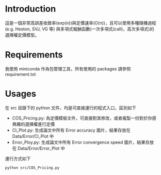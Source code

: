# Introduction

這是一個非常高誤差收斂率(exp(n))與定價速率(O(n))，且可以使用多種隨機過程(e.g. Heston, SVJ, VG 等)
與多項式報酬函數(一次多項式(call)，高次多項式)的選擇權定價模型。

# Requirements

我使用 miniconda 作為包管理工具，所有使用的 packages 請參照 requirement.txt

# Usages

在 src 目錄下的 python 文件，均是可直接運行的程式入口，區別如下

- COS_Pricing.py: 為定價模板文件，可直接對其修改，或者複製一份對於你感興趣的選擇權進行定價
- CI_Plot.py: 生成論文中所有 Error accuracy 圖片，結果存放在 Data/Error/CI_Plot 中
- Error_Ploy.py: 生成論文中所有 Error convergence speed 圖片，結果存放在 Data/Error/Error_Plot 中

運行方式如下

```bash
python src/COS_Pricing.py
```
